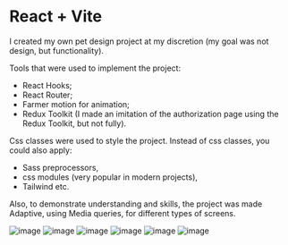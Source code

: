 # React + Vite

I created my own pet design project at my discretion (my goal was not design, but functionality).


Tools that were used to implement the project:
- React Hooks;
- React Router;
- Farmer motion for animation;
- Redux Toolkit (I made an imitation of the authorization page using the Redux Toolkit, but not fully).

  
Css classes were used to style the project. Instead of css classes, you could also apply:
- Sass preprocessors,
- css modules (very popular in modern projects),
- Tailwind etc.

  
Also, to demonstrate understanding and skills, the project was made Adaptive, using Media queries, for different types of screens.

  
![image](https://github.com/user-attachments/assets/95815ef5-3571-4db8-b399-2fa49b09ebfd)
![image](https://github.com/user-attachments/assets/cd653b62-6776-40ab-a458-688773f0178c)
![image](https://github.com/user-attachments/assets/82e56f11-70eb-4bb8-ac16-cbf6dc9ad0df)
![image](https://github.com/user-attachments/assets/89f44ce1-5c25-4f38-b5ec-ec3ba21fdef4)
![image](https://github.com/user-attachments/assets/921a371b-4bfc-4b40-a359-9e6af49eb444)
![image](https://github.com/user-attachments/assets/4999f752-2c44-4a56-9c84-8f914cc657a4)


